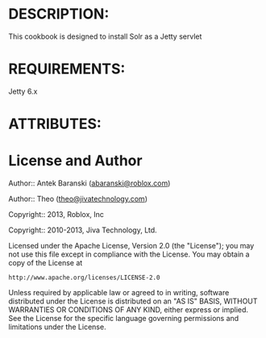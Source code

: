 DESCRIPTION:
==================
This cookbook is designed to install Solr as a Jetty servlet

REQUIREMENTS:
==================
Jetty 6.x

ATTRIBUTES:
==================

License and Author
==================
Author:: Antek Baranski (<abaranski@roblox.com>)

Author:: Theo (<theo@jivatechnology.com>)


Copyright:: 2013, Roblox, Inc

Copyright:: 2010-2013, Jiva Technology, Ltd.

Licensed under the Apache License, Version 2.0 (the "License");
you may not use this file except in compliance with the License.
You may obtain a copy of the License at

    http://www.apache.org/licenses/LICENSE-2.0

Unless required by applicable law or agreed to in writing, software
distributed under the License is distributed on an "AS IS" BASIS,
WITHOUT WARRANTIES OR CONDITIONS OF ANY KIND, either express or implied.
See the License for the specific language governing permissions and
limitations under the License.
